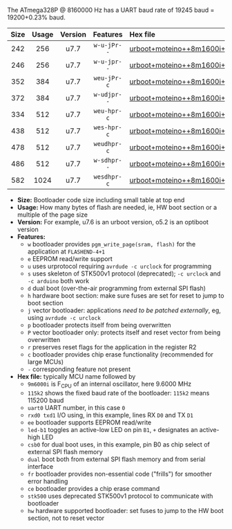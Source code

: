The ATmega328P @ 8160000 Hz has a UART baud rate of 19245 baud = 19200+0.23% baud.

|Size|Usage|Version|Features|Hex file|
|:-:|:-:|:-:|:-:|:--|
|242|256|u7.7|`w-u-jPr--`|[urboot+moteino++8m1600i+++19k2_uart0_rxd0_txd1_led+b1.hex](https://raw.githubusercontent.com/stefanrueger/urboot.hex/main/boards/moteino/internal_oscillator/fint++8m1600_Hz/br+++19k2_bps/urboot+moteino++8m1600i+++19k2_uart0_rxd0_txd1_led+b1.hex)|
|246|256|u7.7|`w-u-jpr--`|[urboot+moteino++8m1600i+++19k2_uart0_rxd0_txd1_led+b1_fr.hex](https://raw.githubusercontent.com/stefanrueger/urboot.hex/main/boards/moteino/internal_oscillator/fint++8m1600_Hz/br+++19k2_bps/urboot+moteino++8m1600i+++19k2_uart0_rxd0_txd1_led+b1_fr.hex)|
|352|384|u7.7|`weu-jPr-c`|[urboot+moteino++8m1600i+++19k2_uart0_rxd0_txd1_ee_led+b1_fr_ce.hex](https://raw.githubusercontent.com/stefanrueger/urboot.hex/main/boards/moteino/internal_oscillator/fint++8m1600_Hz/br+++19k2_bps/urboot+moteino++8m1600i+++19k2_uart0_rxd0_txd1_ee_led+b1_fr_ce.hex)|
|372|384|u7.7|`w-udjpr--`|[urboot+moteino++8m1600i+++19k2_uart0_rxd0_txd1_led+b1_csb0_dual.hex](https://raw.githubusercontent.com/stefanrueger/urboot.hex/main/boards/moteino/internal_oscillator/fint++8m1600_Hz/br+++19k2_bps/urboot+moteino++8m1600i+++19k2_uart0_rxd0_txd1_led+b1_csb0_dual.hex)|
|334|512|u7.7|`weu-hpr-c`|[urboot+moteino++8m1600i+++19k2_uart0_rxd0_txd1_ee_led+b1_fr_ce_hw.hex](https://raw.githubusercontent.com/stefanrueger/urboot.hex/main/boards/moteino/internal_oscillator/fint++8m1600_Hz/br+++19k2_bps/urboot+moteino++8m1600i+++19k2_uart0_rxd0_txd1_ee_led+b1_fr_ce_hw.hex)|
|438|512|u7.7|`wes-hpr-c`|[urboot+moteino++8m1600i+++19k2_uart0_rxd0_txd1_ee_led+b1_fr_ce_stk500_hw.hex](https://raw.githubusercontent.com/stefanrueger/urboot.hex/main/boards/moteino/internal_oscillator/fint++8m1600_Hz/br+++19k2_bps/urboot+moteino++8m1600i+++19k2_uart0_rxd0_txd1_ee_led+b1_fr_ce_stk500_hw.hex)|
|478|512|u7.7|`weudhpr-c`|[urboot+moteino++8m1600i+++19k2_uart0_rxd0_txd1_ee_led+b1_csb0_dual_fr_ce_hw.hex](https://raw.githubusercontent.com/stefanrueger/urboot.hex/main/boards/moteino/internal_oscillator/fint++8m1600_Hz/br+++19k2_bps/urboot+moteino++8m1600i+++19k2_uart0_rxd0_txd1_ee_led+b1_csb0_dual_fr_ce_hw.hex)|
|486|512|u7.7|`w-sdhpr--`|[urboot+moteino++8m1600i+++19k2_uart0_rxd0_txd1_led+b1_csb0_dual_fr_stk500_hw.hex](https://raw.githubusercontent.com/stefanrueger/urboot.hex/main/boards/moteino/internal_oscillator/fint++8m1600_Hz/br+++19k2_bps/urboot+moteino++8m1600i+++19k2_uart0_rxd0_txd1_led+b1_csb0_dual_fr_stk500_hw.hex)|
|582|1024|u7.7|`wesdhpr-c`|[urboot+moteino++8m1600i+++19k2_uart0_rxd0_txd1_ee_led+b1_csb0_dual_fr_ce_stk500_hw.hex](https://raw.githubusercontent.com/stefanrueger/urboot.hex/main/boards/moteino/internal_oscillator/fint++8m1600_Hz/br+++19k2_bps/urboot+moteino++8m1600i+++19k2_uart0_rxd0_txd1_ee_led+b1_csb0_dual_fr_ce_stk500_hw.hex)|

- **Size:** Bootloader code size including small table at top end
- **Usage:** How many bytes of flash are needed, ie, HW boot section or a multiple of the page size
- **Version:** For example, u7.6 is an urboot version, o5.2 is an optiboot version
- **Features:**
  + `w` bootloader provides `pgm_write_page(sram, flash)` for the application at `FLASHEND-4+1`
  + `e` EEPROM read/write support
  + `u` uses urprotocol requiring `avrdude -c urclock` for programming
  + `s` uses skeleton of STK500v1 protocol (deprecated); `-c urclock` and `-c arduino` both work
  + `d` dual boot (over-the-air programming from external SPI flash)
  + `h` hardware boot section: make sure fuses are set for reset to jump to boot section
  + `j` vector bootloader: applications *need to be patched externally*, eg, using `avrdude -c urclock`
  + `p` bootloader protects itself from being overwritten
  + `P` vector bootloader only: protects itself and reset vector from being overwritten
  + `r` preserves reset flags for the application in the register R2
  + `c` bootloader provides chip erase functionality (recommended for large MCUs)
  + `-` corresponding feature not present
- **Hex file:** typically MCU name followed by
  + `9m6000i` is F<sub>CPU</sub> of an internal oscillator, here 9.6000 MHz
  + `115k2` shows the fixed baud rate of the bootloader: `115k2` means 115200 baud
  + `uart0` UART number, in this case `0`
  + `rxd0 txd1` I/O using, in this example, lines RX `D0` and TX `D1`
  + `ee` bootloader supports EEPROM read/write
  + `led-b1` toggles an active-low LED on pin `B1`, `+` designates an active-high LED
  + `csb0` for dual boot uses, in this example, pin B0 as chip select of external SPI flash memory
  + `dual` boot both from external SPI flash memory and from serial interface
  + `fr` bootloader provides non-essential code ("frills") for smoother error handling
  + `ce` bootloader provides a chip erase command
  + `stk500` uses deprecated STK500v1 protocol to communicate with bootloader
  + `hw` hardware supported bootloader: set fuses to jump to the HW boot section, not to reset vector
